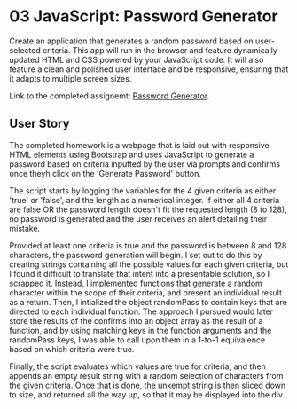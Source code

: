 # 03 JavaScript: Password Generator

Create an application that generates a random password based on user-selected criteria. This app will run in the browser and feature dynamically updated HTML and CSS powered by your JavaScript code. It will also feature a clean and polished user interface and be responsive, ensuring that it adapts to multiple screen sizes.

Link to the completed assignemt: [Password Generator](https://mattthegm.github.io/Homework-3/).

## User Story

The completed homework is a webpage that is laid out with responsive HTML elements using Bootstrap and uses JavaScript to generate a password based on criteria inputted by the user via prompts and confirms once theyh click on the 'Generate Password' button. 

The script starts by logging the variables for the 4 given criteria as either 'true' or 'false', and the length as a numerical integer. If either all 4 criteria are false OR the password length doesn't fit the requested length (8 to 128), no password is generated and the user receives an alert detailing their mistake.

Provided at least one criteria is true and the password is between 8 and 128 characters, the password generation will begin. I set out to do this by creating strings containing all the possible values for each given criteria, but I found it difficult to translate that intent into a presentable solution, so I scrapped it. Instead, I implemented functions that generate a random character within the scope of their criteria, and present an individual result as a return. Then, I intialized the object randomPass to contain keys that are directed to each individual function. The approach I pursued would later store the results of the confirms into an object array as the result of a function, and by using matching keys in the function arguments and the randomPass keys, I was able to call upon them in a 1-to-1 equivalence based on which criteria were true.

Finally, the script evaluates which values are true for criteria, and then appends an empty result string with a random selection of characters from the given criteria. Once that is done, the unkempt string is then sliced down to size, and returned all the way up, so that it may be displayed into the div.
